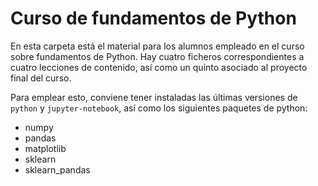 # Curso de fundamentos de Python

En esta carpeta está el material para los alumnos empleado en el curso sobre fundamentos de Python. Hay cuatro ficheros correspondientes a cuatro lecciones de contenido, así como un quinto asociado al proyecto final del curso. 

Para emplear esto, conviene tener instaladas las últimas versiones de `python` y `jupyter-notebook`, así como los siguientes paquetes de python:
* numpy
* pandas
* matplotlib
* sklearn
* sklearn_pandas

